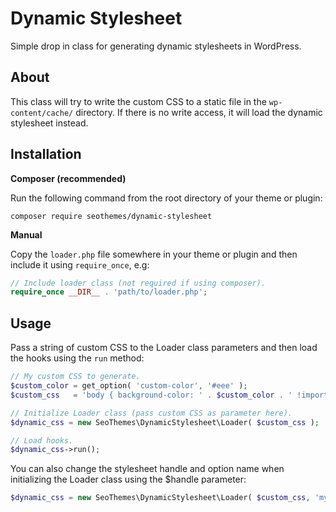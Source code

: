 # Dynamic Stylesheet

Simple drop in class for generating dynamic stylesheets in WordPress.

## About

This class will try to write the custom CSS to a static file in the `wp-content/cache/` directory. If there is no write access, it will load the dynamic stylesheet instead.

## Installation

__Composer (recommended)__

Run the following command from the root directory of your theme or plugin:

```shell
composer require seothemes/dynamic-stylesheet
```

__Manual__

Copy the `loader.php` file somewhere in your theme or plugin and then include it using `require_once`, e.g:

```php
// Include loader class (not required if using composer).
require_once __DIR__ . 'path/to/loader.php';
```

## Usage

Pass a string of custom CSS to the Loader class parameters and then load the hooks using the `run` method:

```php
// My custom CSS to generate.
$custom_color = get_option( 'custom-color', '#eee' );
$custom_css   = 'body { background-color: ' . $custom_color . ' !important; }';

// Initialize Loader class (pass custom CSS as parameter here).
$dynamic_css = new SeoThemes\DynamicStylesheet\Loader( $custom_css );

// Load hooks.
$dynamic_css->run();
```

You can also change the stylesheet handle and option name when initializing the Loader class using the $handle parameter:

```php
$dynamic_css = new SeoThemes\DynamicStylesheet\Loader( $custom_css, 'my-prefix' );
```



